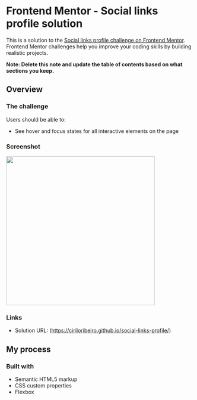 # Frontend Mentor - Social links profile solution

This is a solution to the [Social links profile challenge on Frontend Mentor](https://www.frontendmentor.io/challenges/social-links-profile-UG32l9m6dQ). Frontend Mentor challenges help you improve your coding skills by building realistic projects. 

**Note: Delete this note and update the table of contents based on what sections you keep.**

## Overview

### The challenge

Users should be able to:

- See hover and focus states for all interactive elements on the page

### Screenshot

<img src="https://i.imgur.com/mb8u3MJ.png" style="width: 400px"></img>

### Links

- Solution URL: (https://ciriloribeiro.github.io/social-links-profile/)

## My process

### Built with

- Semantic HTML5 markup
- CSS custom properties
- Flexbox
